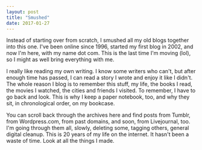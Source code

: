 ```yaml
---
layout: post
title: "Smushed"
date: 2017-01-27
---
```


Instead of starting over from scratch, I smushed all my old blogs together into this one. I've been online since 1996, started my first blog in 2002, and now I'm here, with my name dot com. This is the last time I'm moving (lol), so I might as well bring everything with me.

I really like reading my own writing. I know some writers who can't, but after enough time has passed, I can read a story I wrote and enjoy it like I didn't. The whole reason I blog is to remember this stuff, my life, the books I read, the movies I watched, the cities and friends I visited. To remember, I have to go back and look. This is why I keep a paper notebook, too, and why they sit, in chronological order, on my bookcase.

You can scroll back through the archives here and find posts from Tumblr, from Wordpress.com, from past domains, and soon, from Livejournal, too. I'm going through them all, slowly, deleting some, tagging others, general digital cleanup. This is 20 years of my life on the internet. It hasn't been a waste of time. Look at all the things I made.
